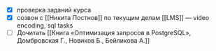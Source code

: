 - [x] проверка заданий курса
- [x] созвон с [[Никита Постнов]] по текущим делам [[LMS]] — video encoding, sql tasks
- [ ] Дочитать [[Книга «Оптимизация запросов в PostgreSQL», Домбровская Г., Новиков Б., Бейликова А.]]